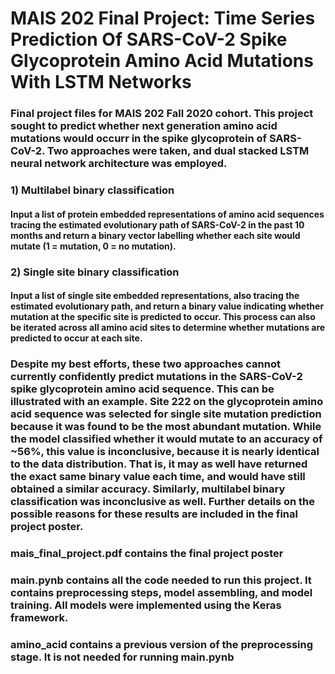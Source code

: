 # MAIS 202 Final Project: Time Series Prediction Of SARS-CoV-2 Spike Glycoprotein Amino Acid Mutations With LSTM Networks
### Final project files for MAIS 202 Fall 2020 cohort. This project sought to predict whether next generation amino acid mutations would occurr in the spike glycoprotein of SARS-CoV-2. Two approaches were taken, and dual stacked LSTM neural network architecture was employed.
### 1) Multilabel binary classification
#### Input a list of protein embedded representations of amino acid sequences tracing the estimated evolutionary path of SARS-CoV-2 in the past 10 months and return a binary vector labelling whether each site would mutate (1 = mutation, 0 = no mutation).
### 2) Single site binary classification
#### Input a list of single site embedded representations, also tracing the estimated evolutionary path, and return a binary value indicating whether mutation at the specific site is predicted to occur. This process can also be iterated across all amino acid sites to determine whether mutations are predicted to occur at each site. 
### Despite my best efforts, these two approaches cannot currently confidently predict mutations in the SARS-CoV-2 spike glycoprotein amino acid sequence. This can be illustrated with an example. Site 222 on the glycoprotein amino acid sequence was selected for single site mutation prediction because it was found to be the most abundant mutation. While the model classified whether it would mutate to an accuracy of ~56%, this value is inconclusive, because it is nearly identical to the data distribution. That is, it may as well have returned the exact same binary value each time, and would have still obtained a similar accuracy. Similarly, multilabel binary classification was inconclusive as well. Further details on the possible reasons for these results are included in the final project poster. 
### mais_final_project.pdf contains the final project poster 
### main.pynb contains all the code needed to run this project. It contains preprocessing steps, model assembling, and model training. All models were implemented using the Keras framework.
### amino_acid contains a previous version of the preprocessing stage. It is not needed for running main.pynb
